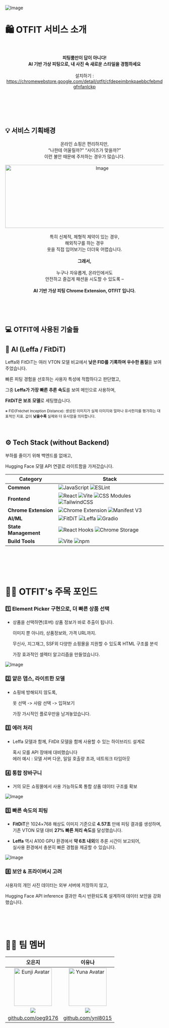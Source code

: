 ![Image](https://github.com/user-attachments/assets/9d61f0c8-5657-487d-bec6-b7e75300bfd8)

# 🛍️ OTFIT 서비스 소개

<br> <div align="center"> <strong>피팅룸만이 답이 아니다!<br> AI 기반 가상 피팅으로, 내 사진 속 새로운 스타일을 경험하세요</strong> <br><br> 설치하기 : https://chromewebstore.google.com/detail/otfit/cfdepeimbnkpaebbcfebmdgfnfanlckp </div> <br>
<br>
<br>
<br>
<br>

## 💡 서비스 기획배경
<div align="center"> 온라인 쇼핑은 편리하지만, <br> “나한테 어울릴까?” “사이즈가 맞을까?” <br> 이런 불안 때문에 주저하는 경우가 많습니다. <br><br> <img width="600" height="200" alt="Image" src="https://github.com/user-attachments/assets/a7f99da3-9129-4fd3-97d0-e64ebc2b49e7" /> <br><br> 특히 신체적, 체형적 제약이 있는 경우, <br> 해외직구를 하는 경우 <br> 옷을 직접 입어보기는 더더욱 어렵습니다. <br><br> <strong>그래서,</strong> <br><br> 누구나 자유롭게, 온라인에서도 <br> 안전하고 즐겁게 패션을 시도할 수 있도록 – <br><br> <strong>AI 기반 가상 피팅 Chrome Extension, OTFIT 입니다. </strong> </div>

<br>
<br>
<br>
<br>

## 💻 OTFIT에 사용된 기술들

## 🤖 AI (Leffa / FitDiT)  
Leffa와 FitDiT는 여러 VTON 모델 비교에서 **낮은 FID를 기록하며 우수한 품질**을 보여주었습니다.  

빠른 피팅 경험을 선호하는 사용자 특성에 적합하다고 판단했고,  

그중 **Leffa가 가장 빠른 추론 속도**를 보여 메인으로 사용하며,  

**FitDiT은 보조 모델**로 세팅했습니다.  

<sub>※ FID(Fréchet Inception Distance): 생성된 이미지가 실제 이미지와 얼마나 유사한지를 평가하는 대표적인 지표. 값이 **낮을수록** 실제와 더 유사함을 의미합니다.</sub>
<br>
<br>
<br>


## ⚙️ Tech Stack (without Backend)
부하를 줄이기 위해 백엔드를 없애고, 

Hugging Face 모델 API 연결로 라이트함을 가져갔습니다. 

| Category             | Stack                                                                                                                                                                                                                                                                                                                                                                                                                                   |
| -------------------- | --------------------------------------------------------------------------------------------------------------------------------------------------------------------------------------------------------------------------------------------------------------------------------------------------------------------------------------------------------------------------------------------------------------------------------------- |
| **Common**           | ![JavaScript](https://img.shields.io/badge/JavaScript-F7DF1E?style=flat-square\&logo=javascript\&logoColor=black) ![ESLint](https://img.shields.io/badge/ESLint-4B32C3?style=flat-square\&logo=eslint\&logoColor=white)                                                                                                                                                                                                                 |
| **Frontend**         | ![React](https://img.shields.io/badge/React-61DAFB?style=flat-square\&logo=react\&logoColor=black) ![Vite](https://img.shields.io/badge/Vite-646CFF?style=flat-square\&logo=vite\&logoColor=white) ![CSS Modules](https://img.shields.io/badge/CSS_Modules-000000?style=flat-square\&logo=css3\&logoColor=white) ![TailwindCSS](https://img.shields.io/badge/Tailwind_CSS-06B6D4?style=flat-square\&logo=tailwind-css\&logoColor=white) |
| **Chrome Extension** | ![Chrome Extension](https://img.shields.io/badge/Chrome_Extension-4285F4?style=flat-square\&logo=google-chrome\&logoColor=white) ![Manifest V3](https://img.shields.io/badge/Manifest_V3-4285F4?style=flat-square\&logo=google-chrome\&logoColor=white)                                                                                                                                                                                 |
| **AI/ML**            | ![FitDiT](https://img.shields.io/badge/FitDiT-FF6B6B?style=flat-square\&logo=huggingface\&logoColor=white) ![Leffa](https://img.shields.io/badge/Leffa-FF6B6B?style=flat-square\&logo=huggingface\&logoColor=white) ![Gradio](https://img.shields.io/badge/Gradio-FF6B6B?style=flat-square\&logo=huggingface\&logoColor=white)                                                                                                          |
| **State Management** | ![React Hooks](https://img.shields.io/badge/React_Hooks-61DAFB?style=flat-square\&logo=react\&logoColor=black) ![Chrome Storage](https://img.shields.io/badge/Chrome_Storage-4285F4?style=flat-square\&logo=google-chrome\&logoColor=white)                                                                                                                                                                                             |
| **Build Tools**      | ![Vite](https://img.shields.io/badge/Vite-646CFF?style=flat-square\&logo=vite\&logoColor=white) ![npm](https://img.shields.io/badge/npm-CB3837?style=flat-square\&logo=npm\&logoColor=white)                                                                                                                                                                                                                                            |  
<br>
<br>
<br>
<br>

# 👍🏻 OTFIT's 주목 포인드
### 1️⃣ Element Picker 구현으로, 더 빠른 상품 선택
- 상품을 선택하면(호버) 상품 정보가 바로 추출이 됩니다. 

  이미지 뿐 아니라, 상품정보와, 가격 URL까지. 

  무신사, 지그재그, SSF외 다양한 쇼핑몰을 지원할 수 있도록 HTML 구조를 분석

  가장 효과적인 셀렉터 알고리즘을 만들었습니다.

![Image](https://github.com/user-attachments/assets/1cba3b33-a593-40a6-8510-3231e6ce0e41)


### 2️⃣ 얕은 뎁스, 라이트한 모델
- 쇼핑에 방해되지 않도록,

  옷 선택 -> 사람 선택 -> 입혀보기

  가장 가시적인 플로우만을 남겨놓았습니다.


### 3️⃣ 에러 처리
- Leffa 모델과 함께, FitDit 모델을 함께 사용할 수 있는 하이브리드 설계로
  
  혹시 모를 API 장애에 대비했습니다
<br>   에러 예시 : 모델 서버 다운, 일일 호출량 초과, 네트워크 타임아웃


### 4️⃣ 통합 장바구니
- 거의 모든 쇼핑몰에서 사용 가능하도록 통합 상품 데이터 구조를 확보

![Image](https://github.com/user-attachments/assets/6bcc37f9-d56d-4f2a-a09b-e392589ab53a)

### 5️⃣ 빠른 속도의 피팅

- **FitDiT**은 1024×768 해상도 이미지 기준으로 **4.57초** 만에 피팅 결과를 생성하며,  
  기존 VTON 모델 대비 **27% 빠른 처리 속도**를 달성했습니다.
  
- **Leffa** 역시 A100 GPU 환경에서 **약 6초 내외**의 추론 시간이 보고되어,  
  실사용 환경에서 충분히 빠른 경험을 제공할 수 있습니다.

![Image](https://github.com/user-attachments/assets/99921a71-a29c-40fe-a6ce-345f77922d34)

  
### 8️⃣ 보안 & 프라이버시 고려
사용자의 개인 사진 데이터는 외부 서버에 저장하지 않고,

Hugging Face API inference 결과만 즉시 반환되도록 설계하여 데이터 보안을 강화했습니다.

<br>
<br>
<br>


# 👩‍💻 팀 멤버

| 오은지 | 이유나 |
|--------|--------|
| <div align="center"><img width="120" height="120" alt="Eunji Avatar" src="https://github.com/user-attachments/assets/4486b25a-690b-4a87-a760-ea9b38681426" /></div> | <div align="center"><img width="120" height="120" alt="Yuna Avatar" src="https://github.com/user-attachments/assets/e0d29aa6-3e37-49b9-b368-2f742996f3c5" /></div> |
| <div align="center"><img src="https://img.shields.io/badge/FE-808080?style=for-the-badge&logo=react&logoColor=white" /></div> | <div align="center"><img src="https://img.shields.io/badge/FE-808080?style=for-the-badge&logo=react&logoColor=white" /></div> |
| <div align="center">[github.com/oeg9176](https://github.com/oeg9176)</div> | <div align="center">[github.com/ynl8015](https://github.com/ynl8015)</div> |
